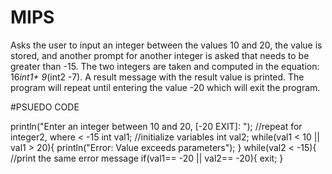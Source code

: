 # MIPS

Asks the user to input an integer between the values 10 and 20, the value is stored, and another prompt for 
another integer is asked that needs to be greater than -15. The two integers are taken and computed in the equation: 
16*int1+ 9*(int2 -7). A result message with the result value is printed. The program will repeat
until entering the value -20 which will exit the program. 

#PSUEDO CODE

println("Enter an integer between 10 and 20, [-20 EXIT]: ");		//repeat for integer2, where < -15
int val1;								//initialize variables
int val2;
while(val1 < 10 || val1 > 20){
	println("Error: Value exceeds parameters"); }
while(val2 < -15){
	//print the same error message
if(val1== -20 || val2== -20){
	exit; }
